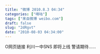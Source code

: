 ```yaml
---
title: "微博 2010.8.3 04:34"
categories: ["嘀咕"]
tags: ["来自微博 weibo.com"]
draft: false
slug: "2dRgvt"
date: "2010-08-03 04:34:00"
---
```


<p>O网页链接 利川一中SNS 即将上线 警请期待…… ​​​​</p>
